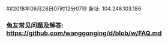 ##2018年09月28日07时12分07秒 新址: 104.248.103.186
### 兔友常见问题及解答: https://github.com/wanggonging/d/blob/w/FAQ.md
